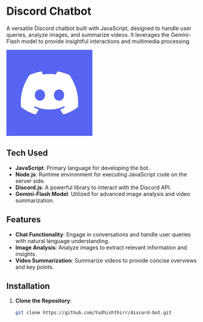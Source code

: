 # Discord Chatbot

A versatile Discord chatbot built with JavaScript, designed to handle user queries, analyze images, and summarize videos. It leverages the Gemini-Flash model to provide insightful interactions and multimedia processing.

![Chatbot Screenshot](image/images.png)
## Tech Used

- **JavaScript**: Primary language for developing the bot.
- **Node.js**: Runtime environment for executing JavaScript code on the server side.
- **Discord.js**: A powerful library to interact with the Discord API.
- **Gemini-Flash Model**: Utilized for advanced image analysis and video summarization.

## Features

- **Chat Functionality**: Engage in conversations and handle user queries with natural language understanding.
- **Image Analysis**: Analyze images to extract relevant information and insights.
- **Video Summarization**: Summarize videos to provide concise overviews and key points.

## Installation

1. **Clone the Repository**:

   ```bash
   git clone https://github.com/Yudhishthirr/discord-bot.git

